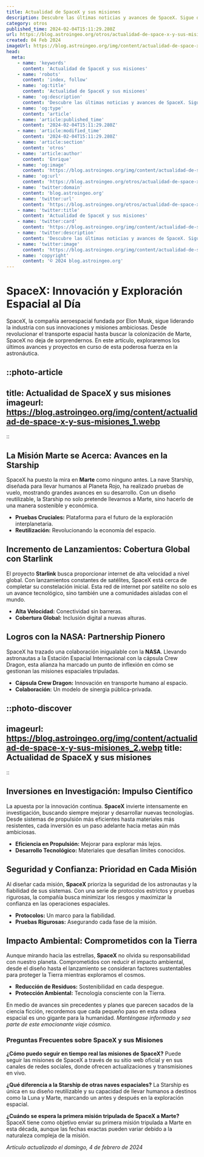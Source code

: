 ```yaml
---
title: Actualidad de SpaceX y sus misiones
description: Descubre las últimas noticias y avances de SpaceX. Sigue de cerca sus innovadoras misiones y el progreso en la exploración espacial.
category: otros
published_time: 2024-02-04T15:11:29.280Z
url: https://blog.astroingeo.org/otros/actualidad-de-space-x-y-sus-misiones
created: 04 Feb 2024
imageUrl: https://blog.astroingeo.org/img/content/actualidad-de-space-x-y-sus-misiones_1.webp
head:
  meta:
    - name: 'keywords'
      content: 'Actualidad de SpaceX y sus misiones'
    - name: 'robots'
      content: 'index, follow'
    - name: 'og:title'
      content: 'Actualidad de SpaceX y sus misiones'
    - name: 'og:description'
      content: 'Descubre las últimas noticias y avances de SpaceX. Sigue de cerca sus innovadoras misiones y el progreso en la exploración espacial.'
    - name: 'og:type'
      content: 'article'
    - name: 'article:published_time'
      content: '2024-02-04T15:11:29.280Z'
    - name: 'article:modified_time'
      content: '2024-02-04T15:11:29.280Z'
    - name: 'article:section'
      content: 'otros'
    - name: 'article:author'
      content: 'Enrique'
    - name: 'og:image'
      content: 'https://blog.astroingeo.org/img/content/actualidad-de-space-x-y-sus-misiones_1.webp'
    - name: 'og:url'
      content: 'https://blog.astroingeo.org/otros/actualidad-de-space-x-y-sus-misiones'
    - name: 'twitter:domain'
      content: 'blog.astroingeo.org'
    - name: 'twitter:url'
      content: 'https://blog.astroingeo.org/otros/actualidad-de-space-x-y-sus-misiones'
    - name: 'twitter:title'
      content: 'Actualidad de SpaceX y sus misiones'
    - name: 'twitter:card'
      content: 'https://blog.astroingeo.org/img/content/actualidad-de-space-x-y-sus-misiones_1.webp'
    - name: 'twitter:description'
      content: 'Descubre las últimas noticias y avances de SpaceX. Sigue de cerca sus innovadoras misiones y el progreso en la exploración espacial.'
    - name: 'twitter:image'
      content: 'https://blog.astroingeo.org/img/content/actualidad-de-space-x-y-sus-misiones_1.webp'
    - name: 'copyright'
      content: '© 2024 blog.astroingeo.org'
---
```

# SpaceX: Innovación y Exploración Espacial al Día

SpaceX, la compañía aeroespacial fundada por Elon Musk, sigue liderando la industria con sus innovaciones y misiones ambiciosas. Desde revolucionar el transporte espacial hasta buscar la colonización de Marte, SpaceX no deja de sorprendernos. En este artículo, exploraremos los últimos avances y proyectos en curso de esta poderosa fuerza en la astronáutica.


::photo-article
---
title: Actualidad de SpaceX y sus misiones
imageurl: https://blog.astroingeo.org/img/content/actualidad-de-space-x-y-sus-misiones_1.webp
---
::


## La Misión Marte se Acerca: Avances en la Starship

SpaceX ha puesto la mira en **Marte** como ninguno antes. La nave Starship, diseñada para llevar humanos al Planeta Rojo, ha realizado pruebas de vuelo, mostrando grandes avances en su desarrollo. Con un diseño reutilizable, la Starship no solo pretende llevarnos a Marte, sino hacerlo de una manera sostenible y económica.

- **Pruebas Cruciales:** Plataforma para el futuro de la exploración interplanetaria.
- **Reutilización:** Revolucionando la economía del espacio.

## Incremento de Lanzamientos: Cobertura Global con Starlink

El proyecto **Starlink** busca proporcionar internet de alta velocidad a nivel global. Con lanzamientos constantes de satélites, SpaceX está cerca de completar su constelación inicial. Esta red de internet por satélite no solo es un avance tecnológico, sino también une a comunidades aisladas con el mundo.

- **Alta Velocidad:** Conectividad sin barreras.
- **Cobertura Global:** Inclusión digital a nuevas alturas.

## Logros con la NASA: Partnership Pionero

SpaceX ha trazado una colaboración inigualable con la **NASA**. Llevando astronautas a la Estación Espacial Internacional con la cápsula Crew Dragon, esta alianza ha marcado un punto de inflexión en cómo se gestionan las misiones espaciales tripuladas.

- **Cápsula Crew Dragon:** Innovación en transporte humano al espacio.
- **Colaboración:** Un modelo de sinergia pública-privada.


::photo-discover
---
imageurl: https://blog.astroingeo.org/img/content/actualidad-de-space-x-y-sus-misiones_2.webp
title: Actualidad de SpaceX y sus misiones
---
::


## Inversiones en Investigación: Impulso Científico

La apuesta por la innovación continua. **SpaceX** invierte intensamente en investigación, buscando siempre mejorar y desarrollar nuevas tecnologías. Desde sistemas de propulsión más eficientes hasta materiales más resistentes, cada inversión es un paso adelante hacia metas aún más ambiciosas.

- **Eficiencia en Propulsión:** Mejorar para explorar más lejos.
- **Desarrollo Tecnológico:** Materiales que desafían límites conocidos.

## Seguridad y Confianza: Prioridad en Cada Misión

Al diseñar cada misión, **SpaceX** prioriza la seguridad de los astronautas y la fiabilidad de sus sistemas. Con una serie de protocolos estrictos y pruebas rigurosas, la compañía busca minimizar los riesgos y maximizar la confianza en las operaciones espaciales.

- **Protocolos:** Un marco para la fiabilidad.
- **Pruebas Rigurosas:** Asegurando cada fase de la misión.

## Impacto Ambiental: Comprometidos con la Tierra

Aunque mirando hacia las estrellas, **SpaceX** no olvida su responsabilidad con nuestro planeta. Comprometidos con reducir el impacto ambiental, desde el diseño hasta el lanzamiento se consideran factores sustentables para proteger la Tierra mientras exploramos el cosmos.

- **Reducción de Residuos:** Sostenibilidad en cada despegue.
- **Protección Ambiental:** Tecnología consciente con la Tierra.

En medio de avances sin precedentes y planes que parecen sacados de la ciencia ficción, recordemos que cada pequeño paso en esta odisea espacial es uno gigante para la humanidad. *Manténgase informado y sea parte de este emocionante viaje cósmico.*

### Preguntas Frecuentes sobre SpaceX y sus Misiones

**¿Cómo puedo seguir en tiempo real las misiones de SpaceX?**
Puede seguir las misiones de SpaceX a través de su sitio web oficial y en sus canales de redes sociales, donde ofrecen actualizaciones y transmisiones en vivo.

**¿Qué diferencia a la Starship de otras naves espaciales?**
La Starship es única en su diseño reutilizable y su capacidad de llevar humanos a destinos como la Luna y Marte, marcando un antes y después en la exploración espacial.

**¿Cuándo se espera la primera misión tripulada de SpaceX a Marte?**
SpaceX tiene como objetivo enviar su primera misión tripulada a Marte en esta década, aunque las fechas exactas pueden variar debido a la naturaleza compleja de la misión.

_Artículo actualizado el domingo, 4 de febrero de 2024_